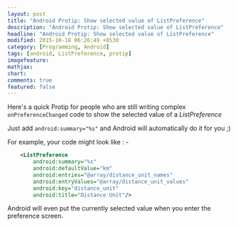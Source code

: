 ```yaml
---
layout: post
title: "Android Protip: Show selected value of ListPreference"
description: "Android Protip: Show selected value of ListPreference"
headline: "Android Protip: Show selected value of ListPreference"
modified: 2015-10-18 06:26:49 +0530
category: [Programming, Android]
tags: [android, ListPreference, protip]
imagefeature: 
mathjax: 
chart: 
comments: true
featured: false
---
```


Here's a quick Protip for people who are still writing complex `onPreferenceChanged` code to show the selected value of a *ListPreference*

Just add `android:summary="%s"` and Android will automatically do it for you ;) 

For example, your code might look like : - 

```xml
    <ListPreference
        android:summary="%s"
        android:defaultValue="km"
        android:entries="@array/distance_unit_names"
        android:entryValues="@array/distance_unit_values"
        android:key="distance_unit"
        android:title="Distance Unit"/>

```  

Android will even put the currently selected value when you enter the preference screen. 
